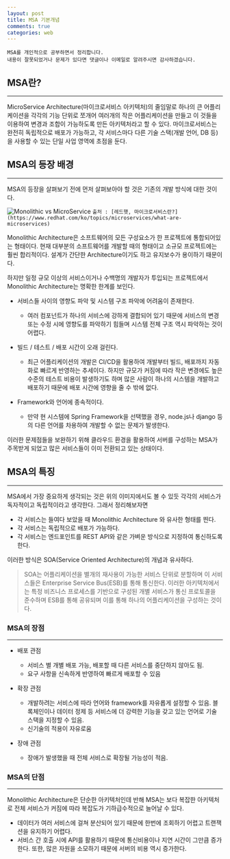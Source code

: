 ```yaml
---
layout: post
title: MSA 기본개념
comments: true
categories: web
---
```


```
MSA를 개인적으로 공부하면서 정리합니다. 
내용이 잘못되었거나 문제가 있다면 댓글이나 이메일로 알려주시면 감사하겠습니다.
```

## MSA란?

---

MicroService Architecture(마이크로서비스 아키텍처)의 줄임말로 하나의 큰 어플리케이션을 각각의 기능 단위로 쪼개어 여러개의 작은 어플리케이션을 만들고 이 것들을 이용하여 변경과 조합이 가능하도록 만든 아키텍처라고 할 수 있다. 마이크로서비스는 완전히 독립적으로 배포가 가능하고, 각 서비스마다 다른 기술 스택(개발 언어, DB 등)을 사용할 수 있는 단일 사업 영역에 초점을 둔다.

## MSA의 등장 배경

---

MSA의 등장을 살펴보기 전에 먼저 살펴보아야 할 것은 기존의 개발 방식에 대한 것이다.


![Monolithic vs MicroService](https://www.redhat.com/cms/managed-files/monolithic-vs-microservices.png)
`출처 : [레드햇, 마이크로서비스란?](https://www.redhat.com/ko/topics/microservices/what-are-microservices)`

Monolithic Architecture은 소프트웨어의 모든 구성요소가 한 프로젝트에 통합되어있는 형태이다. 현재 대부분의 소프트웨어를 개발할 때의 형태이고 소규모 프로젝트에는 훨씬 합리적이다. 설계가 간단한 Architecture이기도 하고 유지보수가 용이하기 때문이다.

하지만 일정 규모 이상의 서비스이거나 수백명의 개발자가 투입되는 프로젝트에서 Monolithic Architecture는 명확한 한계를 보인다.

* 서비스들 사이의 영향도 파악 및 시스템 구조 파악에 어려움이 존재한다.
  - 여러 컴포넌트가 하나의 서비스에 강하게 결합되어 있기 때문에 서비스의 변경 또는 수정 시에 영향도를 파악하기 힘들며 시스템 전체 구조 역시 파악하는 것이 어렵다.

* 빌드 / 테스트 / 배포 시간이 오래 걸린다.
  - 최근 어플리케이션의 개발은 CI/CD을 활용하여 개발부터 빌드, 배포까지 자동화로 빠르게 반영하는 추세이다. 하지만 규모가 커짐에 따라 작은 변경에도 높은 수준의 테스트 비용이 발생하기도 하며 많은 사람이 하나의 시스템을 개발하고 배포하기 때문에 배포 시간에 영향을 줄 수 밖에 없다.

* Framework와 언어에 종속적이다.
  - 만약 현 시스템에 Spring Framework을 선택했을 경우, node.js나 django 등의 다른 언어를 차용하여 개발할 수 없는 문제가 발생한다.

이러한 문제점들을 보완하기 위해 클라우드 환경을 활용하여 서버를 구성하는 MSA가 주목받게 되었고 많은 서비스들이 이미 전환되고 있는 상태이다.

## MSA의 특징

---

MSA에서 가장 중요하게 생각되는 것은 위의 이미지에서도 볼 수 있듯 각각의 서비스가 독자적이고 독립적이라고 생각한다.
그래서 정리해보자면
* 각 서비스는 들여다 보았을 때 Monolithic Architecture 와 유사한 형태를 띈다.
* 각 서비스는 독립적으로 배포가 가능하다.
* 각 서비스는 엔드포인트를 REST API와 같은 가벼운 방식으로 지정하여 통신하도록 한다.

이러한 방식은 SOA(Service Oriented Architecture)의 개념과 유사하다.

> SOA는 어플리케이션을 별개의 재사용이 가능한 서비스 단위로 분할하며 이 서비스들은 Enterprise Service Bus(ESB)를 통해 통신한다. 이러한 아키텍처에서는 특정 비즈니스 프로세스를 기반으로 구성된 개별 서비스가 통신 프로토콜을 준수하며 ESB를 통해 공유되며 이를 통해 하나의 어플리케이션을 구성하는 것이다.


### MSA의 장점

---

* 배포 관점
  - 서비스 별 개별 배포 가능, 배포할 때 다른 서비스를 중단하지 않아도 됨.
  - 요구 사항을 신속하게 반영하여 빠르게 배포할 수 있음

* 확장 관점
  - 개발하려는 서비스에 따라 언어와 framework를 자유롭게 설정할 수 있음. 블록체인이나 데이터 정제 등 서비스에 더 강력한 기능을 갖고 있는 언어로 기술 스택을 지정할 수 있음.
  - 신기술의 적용이 자유로움

* 장애 관점
  - 장애가 발생했을 때 전체 서비스로 확장될 가능성이 적음.

### MSA의 단점

---

Monolithic Architecture은 단순한 아키텍처인데 반해 MSA는 보다 복잡한 아키텍처로 전체 서비스가 커짐에 따라 복잡도가 기하급수적으로 늘어날 수 있다.

* 데이터가 여러 서비스에 걸쳐 분산되어 있기 때문에 한번에 조회하기 어렵고 트랜잭션을 유지하기 어렵다.
* 서비스 간 호출 시에 API를 활용하기 때문에 통신비용이나 지연 시간이 그만큼 증가한다. 또한, 많은 자원을 소모하기 때문에 서버의 비용 역시 증가한다.